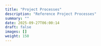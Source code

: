 ```yaml
---
title: "Project Processes"
description: "Reference Project Processes"
summary: ""
date: 2025-09-27T06:00:14
draft: false
images: []
weight: 150
---
```

